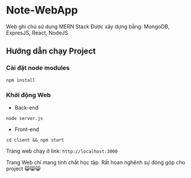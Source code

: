 # Note-WebApp
Web ghi chú sử dụng MERN Stack
Được xây dựng bằng: MongoDB, ExpresJS, React, NodeJS

## Hướng dẫn chạy Project  
### Cài đặt node modules
```shell
npm install
```
### Khởi động Web
- Back-end
```shell
node server.js
```
- Front-end
```shell
cd client && npm start
```
Trang web chạy ở link: `http://localhost:3000`

Trang Web chỉ mang tính chất học tập. Rất hoan nghênh sự đóng góp cho project 😸😸😸